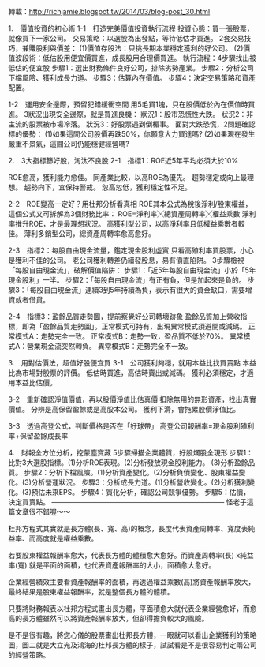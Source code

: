 轉載：http://richjamie.blogspot.tw/2014/03/blog-post_30.html

1.　價值投資的初心術
1-1　打造完美價值投資執行流程
投資心態：買一張股票，就像買下一家公司。
交易策略：以選股為出發點，等待低估才買進。
2套交易技巧，兼賺股利與價差：
(1)價值存股法：只挑長期本業穩定獲利的好公司。
(2)價值波段術：低估股用便宜價買進，成長股用合理價買進。
執行流程：4步驟找出被低估的便宜股
步驟1：選出財務條件良好公司，排除劣勢產業。
步驟2：分析公司下檔風險、獲利成長力道。
步驟3：估算內在價值。
步驟4：決定交易策略和資產配置。

1-2　運用安全邊際，預留犯錯緩衝空間
用5毛買1塊，只在股價低於內在價值時買進。
3狀況出現安全邊際，就是買進良機：
狀況1：股市恐慌性大跌。
狀況2：非主流的股票被市場冷落。
狀況3：好股票遇到倒楣事。
面對大跌恐慌，2問題確認標的優勢：
(1)如果這間公司股價再跌50%，你願意大力買進嗎?
(2)如果現在發生嚴重不景氣，這間公司仍能穩健經營嗎?

2.　3大指標篩好股，淘汰不良股
2-1　指標1：ROE近5年平均必須大於10%

ROE愈高，獲利能力愈佳。
同產業比較，以高ROE為優先。
趨勢穩定或向上最理想。
趨勢向下，宜保持警戒。
忽高忽低，獲利穩定性不足。

2-2　ROE變高一定好？用杜邦分析看真相
ROE其本公式為稅後淨利/股東權益，這個公式又可拆解為3個財務比率：
ROE=淨利率╳總資產周轉率╳權益乘數
淨利率推升ROE，才是最理想狀況。
高獲利型公司，以高淨利率且低權益乘數者較佳。
薄利多銷型公司，總資產周轉率愈高愈好。

2-3　指標2：每股自由現金流量，鑑定現金股利虛實
只看高殖利率買股票，小心是獲利不佳的公司。
老公司獲利轉差仍續發股息，易有價直陷阱。
3步驟檢視「每股自由現金流」，破解價值陷阱：
步驟1：「近5年每股自由現金流」小於「5年現金股利」一半。
步驟2：「每股自由現金流」有正有負，但是加起來是負的。
步驟3：「每股自由現金流」連續3到5年持續為負，表示有很大的資金缺口，需要增資或者借貸。

2-4　指標3：盈餘品質走勢圖，提前察覺好公司轉壞跡象
盈餘品質加上營收指標，即為「盈餘品質走勢圖」。正常模式可持有，出現異常模式須避開或減碼。
正常模式A：走勢完全一致。
正常模式B：走勢一致，盈品質不低於70%。
異常模式A：營業現金流突然轉負。
異常模式B：走勢完全不一致。

3.　用對估價法，超值好股便宜買
3-1　公司獲利夠穩，就用本益比找買賣點
本益比為市場對股票的評價。
低估時買進，高估時賣出或減碼。
獲利必須穩定，才適用本益比估價。

3-2　重新確認淨值價值，再以股價淨值比估真價
扣除無用的無形資產，找出真實價值。
分辨是高保留盈餘或是高股本公司。
獲利下滑，會拖累股價淨值比。

3-3　透過高登公式，判斷價格是否在「好球帶」
高登公司報酬率=現金股利殖利率+保留盈餘成長率

4.　財報全方位分析，挖蒙塵寶藏
  5步驟掃描企業體質，好股爛股全現形
    步驟1：比對3大選股指標。(1)分析ROE表現。(2)分析發放現金股利能力。        (3)分析盈餘品質。
步驟2：分析下檔風險。(1)分析資產變化。(2)分析負債變化、股東權益變化。(3)分析營運狀況。
步驟3：分析成長力道。(1)分析營收變化。(2)分析獲利變化。(3)預估未來EPS。
步驟4：質化分析，確認公司競爭優勢。
步驟5：估價，決定買賣點。
—————————————————————————
怪老子這篇文章很不錯喔～～

杜邦方程式其實就是長方體(長、寬、高)的概念，長度代表資產周轉率、寬度表純益率、而高度就是權益乘數。

若要股東權益報酬率愈大，代表長方體的體積愈大愈好。而資產周轉率(長) x純益率(寬) 就是平面的面積，也代表資產報酬率的大小，面積愈大愈好。

企業經營績效主要看資產報酬率的面積，再透過權益乘數(高)將資產報酬率放大，最終結果是股東權益報酬率，就是整個長方體的體積。

只要將財務報表以杜邦方程式畫出長方體，平面積愈大就代表企業經營愈好，而愈高的長方體雖然可以將資產報酬率放大，但卻得擔負較大的風險。

是不是很有趣，將您心儀的股票畫出杜邦長方體，一眼就可以看出企業獲利的策略圖，圖二就是大立光及鴻海的杜邦長方體的樣子，試試看是不是很容易判定兩公司的經營策略。


